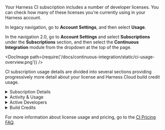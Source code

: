 Your Harness CI subscription includes a number of developer licenses. You can check how many of these licenses you're currently using in your Harness account.

In legacy navigation, go to **Account Settings**, and then select **Usage**.

In the navigation 2.0, go to **Account Settings** and select **Subscriptions** under the **Subscriptions** section, and then select the **Continuous Integration** module from the dropdown at the top of the page.

<!-- ![](/docs/continuous-integration/static/ci-usage-overview.png) -->

<DocImage path={require('/docs/continuous-integration/static/ci-usage-overview.png')} />

CI subscription usage details are divided into several sections providing progressively more detail about your license and Harness Cloud build credit usage.

<details>
<summary>Subscription Details</summary>

This section includes the following details:

* Account name
* Plan type
* Number of developer licenses
* Subscription expiration date

<!-- ![](/docs/continuous-integration/static/ci_usage_subscr_details.png) -->

<DocImage path={require('/docs/continuous-integration/static/ci_usage_subscr_details.png')} />

</details>

<details>
<summary>Activity & Usage</summary>

This section shows the number of current active developers against the total number of licenses, as well as your Harness Cloud build credit usage.

Under the [Developer 360 subscription model](/docs/platform/get-started/subscriptions-licenses/subscriptions), all users with permission to access Harness CI module are considered CI Developers and consume a license.

Subscription models that don't follow the Developer 360 model count active developers as active codebase committers observed in the builds managed by Harness CI over the last 30 days.

<!-- ![](/docs/continuous-integration/static/ci-usage-plansummary-onetile.png) -->

<DocImage path={require('/docs/continuous-integration/static/ci-usage-plansummary-onetile.png')} />

The **Available Credits** tile shows your Harness Cloud build credit balance, expiration, and consumption. For details about Harness Build credit calculations, go to [Harness Cloud billing and build credits](/docs/continuous-integration/get-started/ci-subscription-mgmt.md#harness-cloud-billing-and-build-credits)

<!-- ![](/docs/continuous-integration/static/ci-usage-plansummary.png) -->

<DocImage path={require('/docs/continuous-integration/static/ci-usage-plansummary.png')} width="30%" height="30%" />

</details>

<details>
<summary>Active Developers</summary>

In this section, you can drill down into license usage data for active developers. Use the filters to explore the data on these tabs.

The **Breakdown** tab shows a breakdown of license usage.

<!-- ![](/docs/continuous-integration/static/ci-usage-devs-breakdown.png) -->

<DocImage path={require('/docs/continuous-integration/static/ci-usage-devs-breakdown.png')} />

The **Trend** tab shows license usage trends over time, including:

* Peak license usage in the current month.
* Total license limit for your subscription.
* Over use.

<!-- ![](/docs/continuous-integration/static/ci-usage-dev-trend.png) -->

<DocImage path={require('/docs/continuous-integration/static/ci-usage-dev-trend.png')} />

:::info Over use

Over use indicates when the number of active developers exceeded the number of licenses for your plan.<!-- While occasional, minor over use may be permitted, this privilege is not unlimited. --> Chronic over use indicates that you need to raise the number of developer licenses on your account.

:::

</details>

<details>
<summary>Build Credits</summary>

In this section, you can drill down into Harness Cloud build credit usage data, including:

* **Available Credits:** Current balance of credits remaining to use.
* **Used Credits:** Credits consumed during the active credit period.
   * The active credit period is the time between the **Start Date** and **Expiry Date** for your oldest unexpired credits.
   * For free accounts, the credit balance resets at the end of every calendar month. Your **Start Date** is the first of the month. Your **Expiry Date** is the end of the month.
   * If you purchased additional credits that haven't yet expired, the **Start Date** for **Used Credits** is the date that you purchased the additional credits, and the active credit period covers the lifetime of your purchased credits. For example, if you purchase credits in January that last for six months, **Used Credits** tracks credit usage from January through July, when your purchased credits expire. Therefore, **Used Credits** could include credits with various expiration dates.
* **Next Expiry Date:** The next upcoming credit expiration date.
* **Start Date:** The date on which a block of credits were applied to your account.
* **Expiry Date:** The date on which a block of credits expires.
* **Entitlement:** The number of credits allotted to your account on a particular **Start Date**.
   * Free plans receive 2000 free credits each month.
   * If you have a paid plan, you can see information about any credits from your purchased credit packages.

<!-- ![](/docs/continuous-integration/static/ci-usage-build-credits.png) -->

<DocImage path={require('/docs/continuous-integration/static/ci-usage-build-credits.png')} />

These statistics update when builds finish running. It doesn't reflect usage of builds in progress.

</details>

For more information about license usage and pricing, go to the [CI Pricing FAQ](https://www.harness.io/pricing?module=ci#:~:text=an%20Add%2Don-,Pricing%20FAQ,-How%20is%20Harness).

